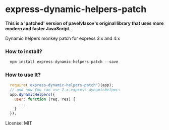 express-dynamic-helpers-patch
==============================

**This is a 'patched' version of pavelvlasov's original library that uses more modern and faster JavaScript.** 

Dynamic helpers monkey patch for express 3.x and 4.x

### How to install?

```js
  npm install express-dynamic-helpers-patch --save
```

### How to use It?

```js
  require('express-dynamic-helpers-patch')(app);
  // and now You can use 2.x express dynamicHelpers
  app.dynamicHelpers({
    user: function (req, res) {
      ...
    }
  });
```

License: MIT
